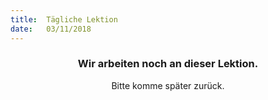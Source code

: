 ```yaml
---
title:  Tägliche Lektion
date:   03/11/2018
---
```


### <center>Wir arbeiten noch an dieser Lektion.</center>
<center>Bitte komme später zurück.</center>